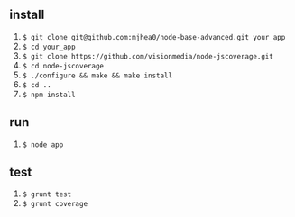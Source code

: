 ## install

1. `$ git clone git@github.com:mjhea0/node-base-advanced.git your_app`
2. `$ cd your_app`
3. `$ git clone https://github.com/visionmedia/node-jscoverage.git`
4. `$ cd node-jscoverage`
5. `$ ./configure && make && make install`
6. `$ cd ..`
7. `$ npm install`

## run

1. `$ node app`

## test

1. `$ grunt test`
2. `$ grunt coverage`
